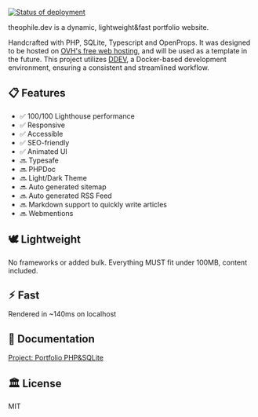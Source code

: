 <!-- ## 🚀 Deployed with FTP Deploy Action -->
[<img alt="Status of deployment" src="https://github.com/thinkerers/theophile.dev/actions/workflows/main.yml/badge.svg">](https://github.com/SamKirkland/FTP-Deploy-Action)


<!-- ![theophile.dev](theophile.dev.png) -->

theophile.dev is a dynamic, lightweight&fast portfolio website.

Handcrafted with PHP, SQLite, Typescript and OpenProps. It was designed to be hosted on [OVH's free web hosting](https://www.ovhcloud.com/en-gb/domains/free-web-hosting/), and will be used as a template in the future. This project utilizes [DDEV](https://ddev.com/), a Docker-based development environment, ensuring a consistent and streamlined workflow.

## 📋 Features

- ✅ 100/100 Lighthouse performance
- ✅ Responsive
- ✅ Accessible
- ✅ SEO-friendly
- ✅ Animated UI
- 🔜 Typesafe
- 🔜 PHPDoc
- 🔜 Light/Dark Theme
- 🔜 Auto generated sitemap
- 🔜 Auto generated RSS Feed
- 🔜 Markdown support to quickly write articles
- 🔜 Webmentions

<!-- ## 💯 Lighthouse score
![theophile.dev Lighthouse Score](_lighthouse.png) -->

## 🕊️ Lightweight
No frameworks or added bulk. Everything MUST fit under 100MB, content included.

## ⚡︎ Fast
Rendered in ~140ms on localhost

## 📄 Documentation

[Project: Portfolio PHP&SQLite](https://learning-php-mysql.tiddlyhost.com/#:[created[20240203150245488]])

## 🏛️ License

MIT
